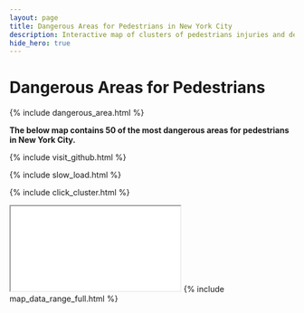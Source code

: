 ```yaml
---
layout: page
title: Dangerous Areas for Pedestrians in New York City
description: Interactive map of clusters of pedestrians injuries and deaths from vehicle collisions in New York City (NYC)
hide_hero: true
---
```

# Dangerous Areas for Pedestrians
{% include dangerous_area.html %} 

__The below map contains 50 of the most dangerous areas for pedestrians in New York City.__

{% include visit_github.html %}

{% include slow_load.html %}

{% include click_cluster.html %}
<iframe src="clusters_pedestrian_map.html" title="Marker cluster map identifying areas with a high density of collisions with pedestrians in New York City"></iframe>
{% include map_data_range_full.html %}

